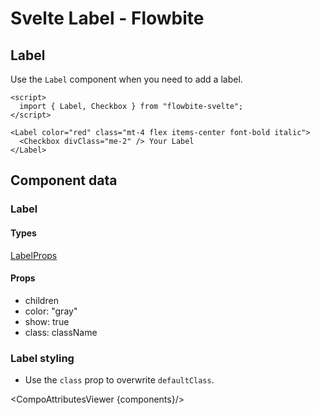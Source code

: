 # Svelte Label - Flowbite

## Label

Use the `Label` component when you need to add a label.

```svelte
<script>
  import { Label, Checkbox } from "flowbite-svelte";
</script>

<Label color="red" class="mt-4 flex items-center font-bold italic">
  <Checkbox divClass="me-2" /> Your Label
</Label>
```

## Component data

### Label

#### Types

[LabelProps](https://github.com/themesberg/flowbite-svelte/blob/main/src/lib/types.ts#L767)

#### Props

- children
- color: "gray"
- show: true
- class: className

### Label styling

- Use the `class` prop to overwrite `defaultClass`.

<CompoAttributesViewer {components}/>
